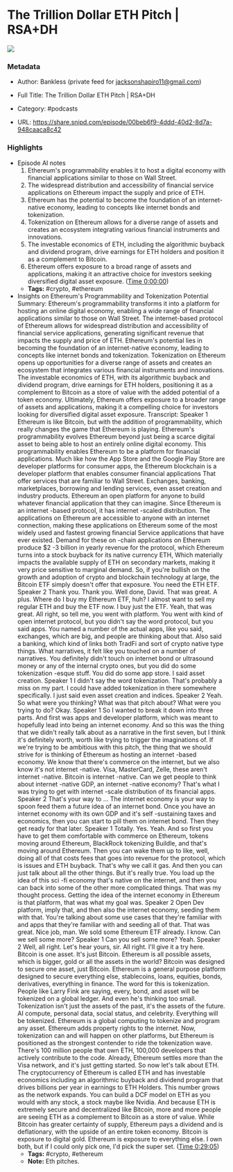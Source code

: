 # The Trillion Dollar ETH Pitch | RSA+DH

![](https://wsrv.nl/?url=https%3A%2F%2Fpodcastcdn.bankless.com%2FpodcastImages%2FpodcastWhite.jpg&w=100&h=100)

### Metadata

- Author: Bankless (private feed for jacksonshapiro11@gmail.com)
- Full Title: The Trillion Dollar ETH Pitch | RSA+DH
- Category: #podcasts



- URL: https://share.snipd.com/episode/00beb6f9-4ddd-40d2-8d7a-948caaca8c42

### Highlights

- Episode AI notes
  1. Ethereum's programmability enables it to host a digital economy with financial applications similar to those on Wall Street.
  2. The widespread distribution and accessibility of financial service applications on Ethereum impact the supply and price of ETH.
  3. Ethereum has the potential to become the foundation of an internet-native economy, leading to concepts like internet bonds and tokenization.
  4. Tokenization on Ethereum allows for a diverse range of assets and creates an ecosystem integrating various financial instruments and innovations.
  5. The investable economics of ETH, including the algorithmic buyback and dividend program, drive earnings for ETH holders and position it as a complement to Bitcoin.
  6. Ethereum offers exposure to a broad range of assets and applications, making it an attractive choice for investors seeking diversified digital asset exposure. ([Time 0:00:00](https://share.snipd.com/episode-takeaways/6fade716-9641-49b3-8cd9-2c788429ae65))
    - **Tags:** #crypto, #ethereum
- Insights on Ethereum's Programmability and Tokenization Potential
  Summary:
  Ethereum's programmability transforms it into a platform for hosting an online digital economy, enabling a wide range of financial applications similar to those on Wall Street.
  The internet-based protocol of Ethereum allows for widespread distribution and accessibility of financial service applications, generating significant revenue that impacts the supply and price of ETH. Ethereum's potential lies in becoming the foundation of an internet-native economy, leading to concepts like internet bonds and tokenization.
  Tokenization on Ethereum opens up opportunities for a diverse range of assets and creates an ecosystem that integrates various financial instruments and innovations.
  The investable economics of ETH, with its algorithmic buyback and dividend program, drive earnings for ETH holders, positioning it as a complement to Bitcoin as a store of value with the added potential of a token economy.
  Ultimately, Ethereum offers exposure to a broader range of assets and applications, making it a compelling choice for investors looking for diversified digital asset exposure.
  Transcript:
  Speaker 1
  Ethereum is like Bitcoin, but with the addition of programmability, which really changes the game that Ethereum is playing. Ethereum's programmability evolves Ethereum beyond just being a scarce digital asset to being able to host an entirely online digital economy. This programmability enables Ethereum to be a platform for financial applications. Much like how the App Store and the Google Play Store are developer platforms for consumer apps, the Ethereum blockchain is a developer platform that enables consumer financial applications That offer services that are familiar to Wall Street. Exchanges, banking, marketplaces, borrowing and lending services, even asset creation and industry products. Ethereum an open platform for anyone to build whatever financial application that they can imagine. Since Ethereum is an internet -based protocol, it has internet -scaled distribution. The applications on Ethereum are accessible to anyone with an internet connection, making these applications on Ethereum some of the most widely used and fastest growing financial Service applications that have ever existed. Demand for these on -chain applications on Ethereum produce $2 -3 billion in yearly revenue for the protocol, which Ethereum turns into a stock buyback for its native currency ETH, Which materially impacts the available supply of ETH on secondary markets, making it very price sensitive to marginal demand. So, if you're bullish on the growth and adoption of crypto and blockchain technology at large, the Bitcoin ETF simply doesn't offer that exposure. You need the ETH ETF.
  Speaker 2
  Thank you. Thank you. Well done, David. That was great. A plus. Where do I buy my Ethereum ETF, huh? I almost want to sell my regular ETH and buy the ETF now. I buy just the ETF. Yeah, that was great. All right, so tell me, you went with platform. You went with kind of open internet protocol, but you didn't say the word protocol, but you said apps. You named a number of the actual apps, like you said, exchanges, which are big, and people are thinking about that. Also said a banking, which kind of links both TradFi and sort of crypto native type things. What narratives, it felt like you touched on a number of narratives. You definitely didn't touch on internet bond or ultrasound money or any of the internal crypto ones, but you did do some tokenization -esque stuff. You did do some app store. I said asset creation.
  Speaker 1
  I didn't say the word tokenization. That's probably a miss on my part. I could have added tokenization in there somewhere specifically. I just said even asset creation and indices.
  Speaker 2
  Yeah. So what were you thinking? What was that pitch about? What were you trying to do? Okay.
  Speaker 1
  So I wanted to break it down into three parts. And first was apps and developer platform, which was meant to hopefully lead into being an internet economy. And so this was the thing that we didn't really talk about as a narrative in the first seven, but I think it's definitely worth, worth like trying to trigger the imaginations of. If we're trying to be ambitious with this pitch, the thing that we should strive for is thinking of Ethereum as hosting an internet -based economy. We know that there's commerce on the internet, but we also know it's not internet -native. Visa, MasterCard, Zelle, these aren't internet -native. Bitcoin is internet -native. Can we get people to think about internet -native GDP, an internet -native economy? That's what I was trying to get with internet -scale distribution of its financial apps.
  Speaker 2
  That's your way to ... The internet economy is your way to spoon feed them a future idea of an internet bond. Once you have an internet economy with its own GDP and it's self -sustaining taxes and economics, then you can start to pill them on internet bond. Then they get ready for that later.
  Speaker 1
  Totally. Yes. Yeah. And so first you have to get them comfortable with commerce on Ethereum, tokens moving around Ethereum, BlackRock tokenizing Buildle, and that's moving around Ethereum. Then you can wake them up to like, well, doing all of that costs fees that goes into revenue for the protocol, which is issues and ETH buyback. That's why we call it gas. And then you can just talk about all the other things. But it's really true. You load up the idea of this sci -fi economy that's native on the internet, and then you can back into some of the other more complicated things. That was my thought process. Getting the idea of the internet economy in Ethereum is that platform, that was what my goal was.
  Speaker 2
  Open Dev platform, imply that, and then also the internet economy, seeding them with that. You're talking about some use cases that they're familiar with and apps that they're familiar with and seeding all of that. That was great. Nice job, man. We sold some Ethereum ETF already. I know. Can we sell some more?
  Speaker 1
  Can you sell some more? Yeah.
  Speaker 2
  Well, all right. Let's hear yours, sir. All right. I'll give it a try here. Bitcoin is one asset. It's just Bitcoin. Ethereum is all possible assets, which is bigger, gold or all the assets in the world? Bitcoin was designed to secure one asset, just Bitcoin. Ethereum is a general purpose platform designed to secure everything else, stablecoins, loans, equities, bonds, derivatives, everything in finance. The word for this is tokenization. People like Larry Fink are saying, every, bond, and asset will be tokenized on a global ledger. And even he's thinking too small. Tokenization isn't just the assets of the past, it's the assets of the future. AI compute, personal data, social status, and celebrity. Everything will be tokenized. Ethereum is a global computing to tokenize and program any asset. Ethereum adds property rights to the internet. Now, tokenization can and will happen on other platforms, but Ethereum is positioned as the strongest contender to ride the tokenization wave. There's 100 million people that own ETH, 100,000 developers that actively contribute to the code. Already, Ethereum settles more than the Visa network, and it's just getting started. So now let's talk about ETH. The cryptocurrency of Ethereum is called ETH and has investable economics including an algorithmic buyback and dividend program that drives billions per year in earnings to ETH Holders. This number grows as the network expands. You can build a DCF model on ETH as you would with any stock, a stock maybe like Nvidia. And because ETH is extremely secure and decentralized like Bitcoin, more and more people are seeing ETH as a complement to Bitcoin as a store of value. While Bitcoin has greater certainty of supply, Ethereum pays a dividend and is deflationary, with the upside of an entire token economy. Bitcoin is exposure to digital gold. Ethereum is exposure to everything else. I own both, but if I could only pick one, I'd pick the super set. ([Time 0:29:05](https://share.snipd.com/snip/3753481e-0747-430b-82ef-e898e0b656a0))
    - **Tags:** #crypto, #ethereum
    - **Note:** Eth pitches.

